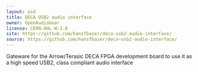 ```yaml
---
layout: pid
title: DECA USB2 audio interface
owner: OpenAudioGear
license: CERN-OHL-W-2.0
site: https://github.com/hansfbaier/deca-usb2-audio-interface/
source: https://github.com/hansfbaier/deca-usb2-audio-interface/
---
```

Gateware for the Arrow/Terasic DECA FPGA development board to use
it as a high speed USB2, class compliant audio interface
